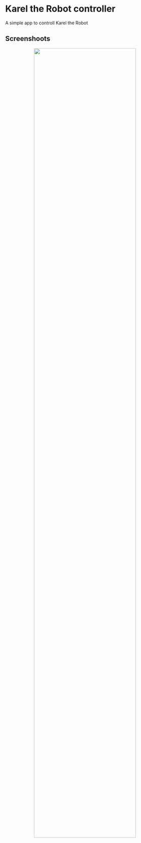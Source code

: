 # Karel the Robot controller

A simple app to controll Karel the Robot

## Screenshoots

<div align = "center">
    <img src = "https://teslasoft.org/karel.png" width = "80%">
</div>